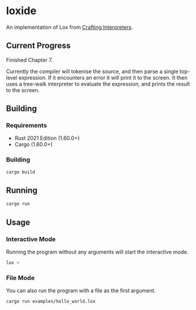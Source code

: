 # loxide

An implementation of Lox from [Crafting Interpreters](http://craftinginterpreters.com/).

## Current Progress

Finished Chapter 7.

Currently the compiler will tokenise the source, and then parse a single top-level expression. If it encounters an error it will print it to the screen.
It then uses a tree-walk interpreter to evaluate the expression, and prints the result to the screen.

## Building

### Requirements

- Rust 2021 Edition (1.60.0+)
- Cargo (1.60.0+)

### Building

```bash
cargo build
```

## Running

```bash
cargo run
```

## Usage

### Interactive Mode

Running the program without any arguments will start the interactive mode.

```bash
lox >
```

### File Mode

You can also run the program with a file as the first argument.

```bash
cargo run examples/hello_world.lox
```
